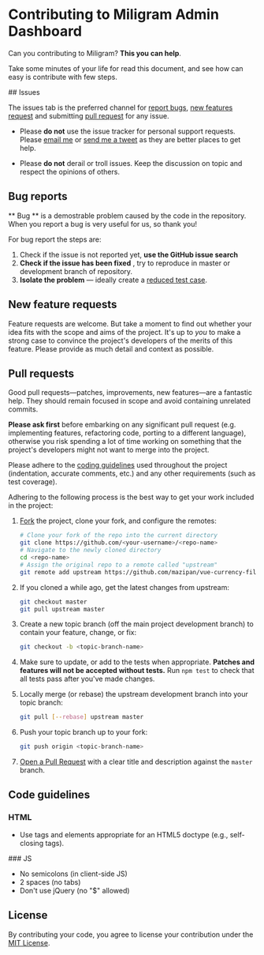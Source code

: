 # Contributing to Miligram Admin Dashboard

Can you contributing to Miligram? **This you can help**.

Take some minutes of your life for read this document, and see how can easy is contribute with few steps.


## Issues

The issues tab is the preferred channel for [report bugs](#bug-reports), [new features request](#feature-requests) and submitting [pull request](#pull-requests) for any issue.

* Please **do not** use the issue tracker for personal support requests.  Please [email me](mailto:mazipanneh@gmail.com) or [send me a tweet](https://twitter.com/Maz_Ipan) as they are better places to get help.

* Please **do not** derail or troll issues. Keep the discussion on topic and respect the opinions of others.


## Bug reports

** Bug ** is a demostrable problem caused by the code in the repository. When you report a bug is very useful for us, so thank you!

For bug report the steps are:

1. Check if the issue is not reported yet,  **use the GitHub issue search**
2. **Check if the issue has been fixed** , try to reproduce in master or development branch of repository.
3. **Isolate the problem** &mdash; ideally create a [reduced test case](https://css-tricks.com/reduced-test-cases/).

## New feature requests

Feature requests are welcome. But take a moment to find out whether your idea fits with the scope and aims of the project. It's up to *you* to make a strong case to convince the project's developers of the merits of this feature. Please provide as much detail and context as possible.

## Pull requests

Good pull requests—patches, improvements, new features—are a fantastic help. They should remain focused in scope and avoid containing unrelated commits.

**Please ask first** before embarking on any significant pull request (e.g. implementing features, refactoring code, porting to a different language), otherwise you risk spending a lot of time working on something that the project's developers might not want to merge into the project.

Please adhere to the [coding guidelines](#code-guidelines) used throughout the project (indentation, accurate comments, etc.) and any other requirements (such as test coverage).

Adhering to the following process is the best way to get your work included in the project:

1. [Fork](https://help.github.com/fork-a-repo/) the project, clone your fork,
   and configure the remotes:

   ```bash
   # Clone your fork of the repo into the current directory
   git clone https://github.com/<your-username>/<repo-name>
   # Navigate to the newly cloned directory
   cd <repo-name>
   # Assign the original repo to a remote called "upstream"
   git remote add upstream https://github.com/mazipan/vue-currency-filter
   ```

2. If you cloned a while ago, get the latest changes from upstream:

   ```bash
   git checkout master
   git pull upstream master
   ```

3. Create a new topic branch (off the main project development branch) to
   contain your feature, change, or fix:

   ```bash
   git checkout -b <topic-branch-name>
   ```

4. Make sure to update, or add to the tests when appropriate. **Patches and
   features will not be accepted without tests.** Run `npm test` to check that
   all tests pass after you've made changes.

5. Locally merge (or rebase) the upstream development branch into your topic branch:

   ```bash
   git pull [--rebase] upstream master
   ```

6. Push your topic branch up to your fork:

   ```bash
   git push origin <topic-branch-name>
   ```

7. [Open a Pull Request](https://help.github.com/articles/using-pull-requests/)
    with a clear title and description against the `master` branch.

## Code guidelines

### HTML

 - Use tags and elements appropriate for an HTML5 doctype (e.g., self-closing tags).

### JS

  -  No semicolons (in client-side JS)
  -  2 spaces (no tabs)
  -  Don't use jQuery (no "$" allowed)


## License

By contributing your code, you agree to license your contribution under the [MIT License](LICENSE).
